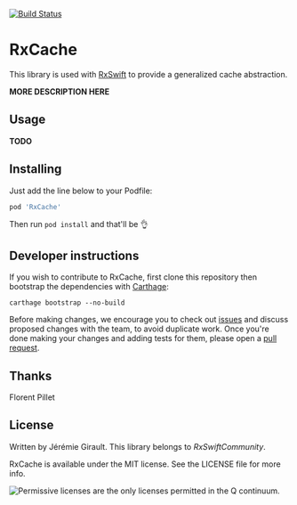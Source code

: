 [![Build Status](https://travis-ci.org/RxSwiftCommunity/RxCache.svg)](https://travis-ci.org/RxSwiftCommunity/RxCache)

RxCache
=======

This library is used with [RxSwift](https://github.com/ReactiveX/RxSwift) to provide a generalized cache abstraction.

__MORE DESCRIPTION HERE__
	
Usage
-----

__TODO__


Installing
----------

Just add the line below to your Podfile:

```ruby
pod 'RxCache'
```

Then run `pod install` and that'll be 👌

Developer instructions
----------------------

If you wish to contribute to RxCache, first clone this repository then bootstrap the dependencies with [Carthage](https://github.com/Carthage/Carthage#installing-carthage):

```shell
carthage bootstrap --no-build
```

Before making changes, we encourage you to check out [issues](https://github.com/jeremiegirault/RxCache/issues) and discuss proposed changes with the team, to avoid duplicate work. Once you're done making your changes and adding tests for them, please open a [pull request](https://github.com/jeremiegirault/RxCache/pulls).

Thanks
------

Florent Pillet

License
-------

Written by Jérémie Girault.
This library belongs to _RxSwiftCommunity_.

RxCache is available under the MIT license. See the LICENSE file for more info.

![Permissive licenses are the only licenses permitted in the Q continuum.](https://38.media.tumblr.com/4ca19ffae09cb09520cbb5611f0a17e9/tumblr_n13vc9nm1Q1svlvsyo6_250.gif)

